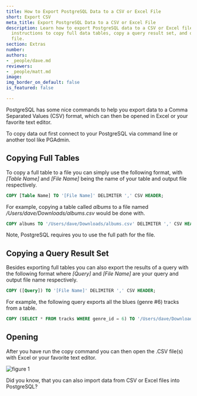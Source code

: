 ```yaml
---
title: How to Export PostgreSQL Data to a CSV or Excel File
short: Export CSV
meta_title: Export PostgreSQL Data to a CSV or Excel File
description: Learn how to export PostgreSQL data to a CSV or Excel file. Follow these
  instructions to copy full data tables, copy a query result set, and open your CSV
  file.
section: Extras
number: 
authors:
- _people/dave.md
reviewers:
- _people/matt.md
image: 
img_border_on_default: false
is_featured: false

---
```

PostgreSQL has some nice commands to help you export data to a Comma Separated Values (CSV) format, which can then be opened in Excel or your favorite text editor.  

To copy data out first connect to your PostgreSQL via command line or another tool like PGAdmin.  

## Copying Full Tables

To copy a full table to a file you can simply use the following format, with *\[Table Name\]* and *\[File Name\]* being the name of your table and output file respectively.

```sql
COPY [Table Name] TO '[File Name]' DELIMITER ',' CSV HEADER;
```

For example, copying a table called *albums* to a file named */Users/dave/Downloads/albums.csv* would be done with.  

```sql
COPY albums TO '/Users/dave/Downloads/albums.csv' DELIMITER ',' CSV HEADER;
```

Note, PostgreSQL requires you to use the full path for the file.  

## Copying a Query Result Set

Besides exporting full tables you can also export the results of a query with the following format where *[Query]* and *[File Name]* are your query and output file name respectively.

```sql
COPY ([Query]) TO '[File Name]' DELIMITER ',' CSV HEADER;
```

For example, the following query exports all the blues (genre #6) tracks from a table.

```sql
COPY (SELECT * FROM tracks WHERE genre_id = 6) TO '/Users/dave/Downloads/blues_tracks.csv' DELIMITER ',' CSV HEADER;
```

## Opening

After you have run the copy command you can then open the .CSV file(s) with Excel or your favorite text editor.

![figure 1](/assets/images/learn-sql/extras/export-csv/sql-tutorial-export-csv.png)

Did you know, that you can also import data from CSV or Excel files into PostgreSQL?